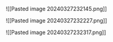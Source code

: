 ![[Pasted image 20240327232145.png]]

![[Pasted image 20240327232227.png]]

![[Pasted image 20240327232317.png]]



